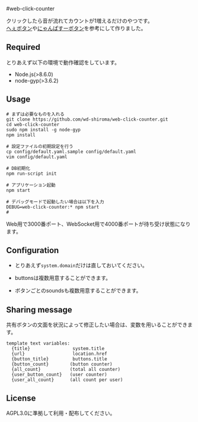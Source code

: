 #web-click-counter

クリックしたら音が流れてカウントが1増えるだけのやつです。  
[へぇボタン](http://tech.speee.jp/entry/2581)や[にゃんぱすーボタン](http://nyanpass.com)を参考にして作りました。

## Required

とりあえず以下の環境で動作確認をしています。

- Node.js(>8.6.0)
- node-gyp(>3.6.2)

## Usage

```
# まずは必要なものを入れる
git clone https://github.com/wd-shiroma/web-click-counter.git
cd web-click-counter
sudo npm install -g node-gyp
npm install

# 設定ファイルの初期設定を行う
cp config/default.yaml.sample config/default.yaml
vim config/default.yaml

# DB初期化
npm run-script init

# アプリケーション起動
npm start

# デバッグモードで起動したい場合は以下を入力
DEBUG=web-click-counter:* npm start
# 
```

Web用で3000番ポート、WebSocket用で4000番ポートが待ち受け状態になります。

## Configuration

- とりあえず`system.domain`だけは直しておいてください。

- buttonsは複数用意することができます。

- ボタンごとのsoundsも複数用意することができます。

## Sharing message

共有ボタンの文面を状況によって修正したい場合は、変数を用いることができます。

```
template text variables:
  {title}                system.title
  {url}                  location.href
  {button_title}         buttons.title
  {button_count}        (button counter)
  {all_count}           (total all counter)
  {user_button_count}   (user counter)
  {user_all_count}      (all count per user)
```

## License

AGPL3.0に準拠して利用・配布してください。
